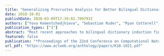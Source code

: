 ```yaml
---
title: "Generalizing Procrustes Analysis for Better Bilingual Dictionary Induction"
date: 2018-10-01
publishDate: 2020-03-09T17:39:02.709793Z
authors: ["Yova Kementchedjhieva", "Sebastian Ruder", "Ryan Cotterell", "Anders Søgaard"]
publication_types: ["1"]
abstract: "Most recent approaches to bilingual dictionary induction find a linear alignment between the word vector spaces of two languages. We show that projecting the two languages onto a third, latent space, rather than directly onto each other, while equivalent in terms of expressivity, makes it easier to learn approximate alignments. Our modified approach also allows for supporting languages to be included in the alignment process, to obtain an even better performance in low resource settings."
featured: false
publication: "*Proceedings of the 22nd Conference on Computational Natural Language Learning*"
url_pdf: "https://www.aclweb.org/anthology/papers/K18-1021.pdf"
---
```


